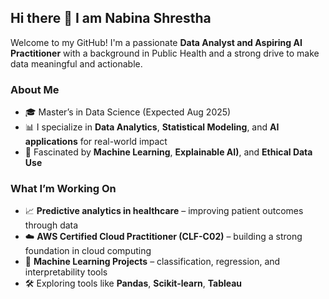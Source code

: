 ## Hi there 👋 I am Nabina Shrestha

Welcome to my GitHub! I'm a passionate **Data Analyst and Aspiring AI Practitioner** with a background in Public Health and a strong drive to make data meaningful and actionable.

### About Me

- 🎓 Master’s in Data Science (Expected Aug 2025) 
- 📊 I specialize in **Data Analytics**, **Statistical Modeling**, and **AI applications** for real-world impact
- 🧠 Fascinated by **Machine Learning**, **Explainable AI)**, and **Ethical Data Use**

### What I’m Working On

- 📈 **Predictive analytics in healthcare** – improving patient outcomes through data
- ☁️ **AWS Certified Cloud Practitioner (CLF-C02)** – building a strong foundation in cloud computing
- 🤖 **Machine Learning Projects** – classification, regression, and interpretability tools
- 🛠️ Exploring tools like **Pandas**, **Scikit-learn**, **Tableau**
